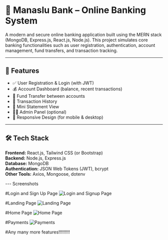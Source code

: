 # 🏦 Manaslu Bank – Online Banking System

A modern and secure online banking application built using the MERN stack (MongoDB, Express.js, React.js, Node.js). This project simulates core banking functionalities such as user registration, authentication, account management, fund transfers, and transaction tracking.

---

## 🚀 Features

- ✅ User Registration & Login (with JWT)
- 💰 Account Dashboard (balance, recent transactions)
- 🔁 Fund Transfer between accounts
- 📜 Transaction History
- 🧾 Mini Statement View
- 👮‍♂️ Admin Panel (optional)
- 📱 Responsive Design (for mobile & desktop)

---

## 🛠️ Tech Stack

**Frontend:** React.js, Tailwind CSS (or Bootstrap)  
**Backend:** Node.js, Express.js  
**Database:** MongoDB  
**Authentication:** JSON Web Tokens (JWT), bcrypt  
**Other Tools:** Axios, Mongoose, dotenv

--- Screenshots

#Login and Sign Up Page
![Login and Signup Page](https://github.com/user-attachments/assets/01b779f3-fbdc-4b47-8a54-8ad259d0109a)

#Landing Page
![Landing Page](https://github.com/user-attachments/assets/a7f69921-c855-4dc2-ba49-3ff1eb9c1e82)

#Home Page
![Home Page](https://github.com/user-attachments/assets/59a5f14a-c218-48b5-bb2b-39b892182d2e)

#Payments
![Payments](https://github.com/user-attachments/assets/94da13c8-e968-4bcb-96b5-8ea47e5dcad5)

#Any many more features!!!!!!!!!






